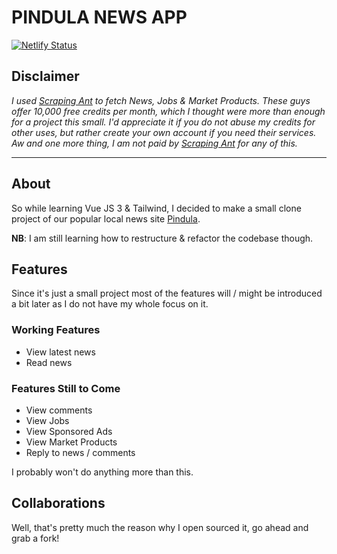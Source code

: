 # PINDULA NEWS APP

[![Netlify Status](https://api.netlify.com/api/v1/badges/049d18d1-b803-4b09-9805-c60d76f22963/deploy-status)][deploy-status]

## Disclaimer 

*I used [Scraping Ant](//scrapingant.com) to fetch News, Jobs & Market Products. These guys offer 10,000 free credits per month, which I thought were more than enough for a project this small. I'd appreciate it if you do not abuse my credits for other uses, but rather create your own account if you need their services. Aw and one more thing, I am not paid by [Scraping Ant](scrapingant.com) for any of this.*

---

## About

So while learning Vue JS 3 & Tailwind, I decided to make a small clone project of our popular local news site [Pindula](//zero.pindula.co.zw).

**NB**: I am still learning how to restructure & refactor the codebase though.

## Features

Since it's just a small project most of the features will / might be introduced a bit later as I do not have my whole focus on it.

### Working Features

- View latest news
- Read news

### Features Still to Come

- View comments
- View Jobs
- View Sponsored Ads
- View Market Products
- Reply to news / comments

I probably won't do anything more than this.

## Collaborations

Well, that's pretty much the reason why I open sourced it, go ahead and grab a fork!

[deploy-status]: https://app.netlify.com/sites/vuepindula/deploys
